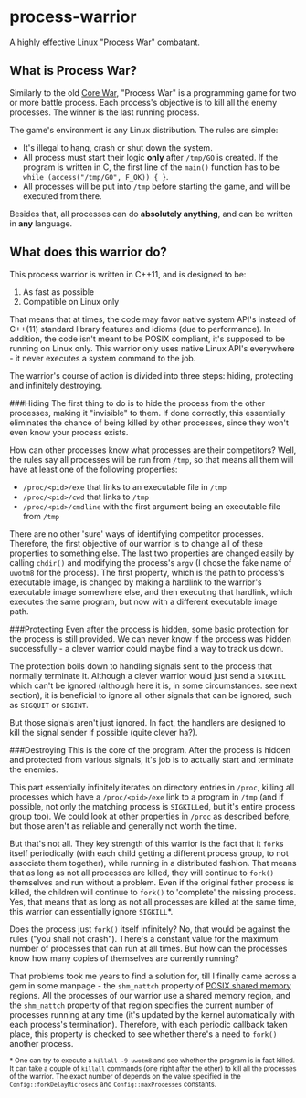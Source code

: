 process-warrior
===============

A highly effective Linux "Process War" combatant.

What is Process War?
--------------------
Similarly to the old [Core War](http://en.wikipedia.org/wiki/Core_War), "Process War" is a programming game for two or more battle process. Each process's objective is to kill all the enemy processes. The winner is the last running process.

The game's environment is any Linux distribution. The rules are simple:
* It's illegal to hang, crash or shut down the system.
* All process must start their logic **only** after `/tmp/GO` is created. If the program is written in C, the first line of the `main()` function has to be `while (access("/tmp/GO", F_OK)) { }`.
* All processes will be put into `/tmp` before starting the game, and will be executed from there.

Besides that, all processes can do **absolutely anything**, and can be written in **any** language.

What does this warrior do?
--------------------------
This process warrior is written in C++11, and is designed to be:

1. As fast as possible
2. Compatible on Linux only

That means that at times, the code may favor native system API's instead of C++(11) standard library features and idioms (due to performance). In addition, the code isn't meant to be POSIX compliant, it's supposed to be running on Linux only. This warrior only uses native Linux API's everywhere - it never executes a system command to the job.

The warrior's course of action is divided into three steps: hiding, protecting and infinitely destroying.

###Hiding
The first thing to do is to hide the process from the other processes, making it "invisible" to them. If done correctly, this essentially eliminates the chance of being killed by other processes, since they won't even know your process exists. 

How can other processes know what processes are their competitors? Well, the rules say all processes will be run from `/tmp`, so that means all them will have at least one of the following properties:
* `/proc/<pid>/exe` that links to an executable file in `/tmp`
* `/proc/<pid>/cwd` that links to `/tmp`
* `/proc/<pid>/cmdline` with the first argument being an executable file from `/tmp`

There are no other 'sure' ways of identifying competitor processes. Therefore, the first objective of our warrior is to change all of these properties to something else. The last two properties are changed easily by calling `chdir()` and modifying the process's `argv` (I chose the fake name of `uwotm8` for the process). The first property, which is the path to process's executable image, is changed by making a hardlink to the warrior's executable image somewhere else, and then executing that hardlink, which executes the same program, but now with a different executable image path.

###Protecting
Even after the process is hidden, some basic protection for the process is still provided. We can never know if the process was hidden successfully - a clever warrior could maybe find a way to track us down.

The protection boils down to handling signals sent to the process that normally terminate it. Although a clever warrior would just send a `SIGKILL` which can't be ignored (although here it is, in some circumstances. see next section), it is beneficial to ignore all other signals that can be ignored, such as `SIGQUIT` or `SIGINT`.

But those signals aren't just ignored. In fact, the handlers are designed to kill the signal sender if possible (quite clever ha?).

###Destroying
This is the core of the program. After the process is hidden and protected from various signals, it's job is to actually start and terminate the enemies.

This part essentially infinitely iterates on directory entries in `/proc`, killing all processes which have a `/proc/<pid>/exe` link to a program in `/tmp` (and if possible, not only the matching process is `SIGKILL`ed, but it's entire process group too). We could look at other properties in `/proc` as described before, but those aren't as reliable and generally not worth the time. 

But that's not all. They key strength of this warrior is the fact that it `fork`s itself periodically (with each child getting a different process group, to not associate them together), while running in a distributed fashion. That means that as long as not all processes are killed, they will continue to `fork()` themselves and run without a problem. Even if the original father process is killed, the children will continue to `fork()` to 'complete' the missing process. Yes, that means that as long as not all processes are killed at the same time, this warrior can essentially ignore `SIGKILL`*.

Does the process just `fork()` itself infinitely? No, that would be against the rules ("you shall not crash"). There's a constant value for the maximum number of processes that can run at all times. But how can the processes know how many copies of themselves are currently running?

That problems took me years to find a solution for, till I finally came across a gem in some manpage - the `shm_nattch` property of [POSIX shared memory](http://man7.org/linux/man-pages/man7/shm_overview.7.html) regions. All the processes of our warrior use a shared memory region, and the `shm_nattch` property of that region specifies the current number of processes running at any time (it's updated by the kernel automatically with each process's termination). Therefore, with each periodic callback taken place, this property is checked to see whether there's a need to `fork()` another process.

<sub>* One can try to execute a `killall -9 uwotm8` and see whether the program is in fact killed. It can take a couple of `killall` commands (one right after the other) to kill all the processes of the warrior. The exact number of depends on the value specified in the `Config::forkDelayMicrosecs` and `Config::maxProcesses` constants.</sub>
